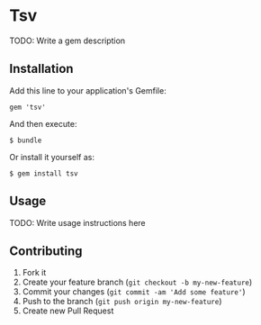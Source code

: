 # Tsv

TODO: Write a gem description

## Installation

Add this line to your application's Gemfile:

    gem 'tsv'

And then execute:

    $ bundle

Or install it yourself as:

    $ gem install tsv

## Usage

TODO: Write usage instructions here

## Contributing

1. Fork it
2. Create your feature branch (`git checkout -b my-new-feature`)
3. Commit your changes (`git commit -am 'Add some feature'`)
4. Push to the branch (`git push origin my-new-feature`)
5. Create new Pull Request
